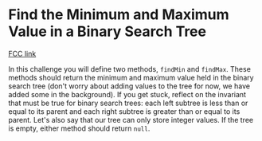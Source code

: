 # Find the Minimum and Maximum Value in a Binary Search Tree

[FCC link](https://www.freecodecamp.org/learn/coding-interview-prep/data-structures/find-the-minimum-and-maximum-value-in-a-binary-search-tree)

In this challenge you will define two methods, `findMin` and `findMax`. These
methods should return the minimum and maximum value held in the binary search
tree (don't worry about adding values to the tree for now, we have added some in
the background). If you get stuck, reflect on the invariant that must be true
for binary search trees: each left subtree is less than or equal to its parent
and each right subtree is greater than or equal to its parent. Let's also say
that our tree can only store integer values. If the tree is empty, either method
should return `null`.

